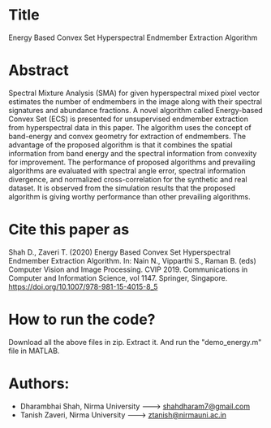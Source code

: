 # Title
Energy Based Convex Set Hyperspectral Endmember Extraction Algorithm

# Abstract
Spectral Mixture Analysis (SMA) for given hyperspectral mixed pixel vector estimates the number of endmembers in the image along with their spectral signatures and abundance fractions. A novel algorithm called Energy-based Convex Set (ECS) is presented for unsupervised endmember extraction from hyperspectral data in this paper. The algorithm uses the concept of band-energy and convex geometry for extraction of endmembers. The advantage of the proposed algorithm is that it combines the spatial information from band energy and the spectral information from convexity for improvement. The performance of proposed algorithms and prevailing algorithms are evaluated with spectral angle error, spectral information divergence, and normalized cross-correlation for the synthetic and real dataset. It is observed from the simulation results that the proposed algorithm is giving worthy performance than other prevailing algorithms.

# Cite this paper as
Shah D., Zaveri T. (2020) Energy Based Convex Set Hyperspectral Endmember Extraction Algorithm. In: Nain N., Vipparthi S., Raman B. (eds) Computer Vision and Image Processing. CVIP 2019. Communications in Computer and Information Science, vol 1147. Springer, Singapore. https://doi.org/10.1007/978-981-15-4015-8_5

# How to run the code?
Download all the above files in zip. Extract it. And run the "demo_energy.m" file in MATLAB. 

# Authors:
- Dharambhai Shah, Nirma University ---> shahdharam7@gmail.com
- Tanish Zaveri, Nirma University ---> ztanish@nirmauni.ac.in
  
